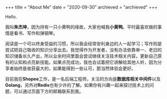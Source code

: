 +++
title = "About Me"
date = "2020-09-30"
archieved = "archieved"
+++

Hello.

我叫**朱杰坤**，因为持有一只小黄鸭的缘故，大家也喊我**小黄鸭**。平时最喜欢做的事情是看书、写作和弹钢琴。

阅读是一个可以终身受益的习惯，所以我会经常安利身边的人一起学习；写作则是尝试把自己吸收的知识分享出去。我觉得作为开发者，没有办法依靠单一、老旧的知识储备长久产出，所以业余时间里面会尝试继续关注技术相关内容，更新自己原有的认知和点亮新技能。如果点亮成功，我也会试着把它讲解给其他人听，因为分享者始终是收获最大的，如果能得到一些认可，那当然体验会更好。

目前我在**Shopee**工作，是一名后端工程师，关注的方向是**数据库相关中间件**以及**Golang**，另外对**Redis**也有少许的了解。如果你有兴趣一起来探讨技术上的问题，可以通过页面下方的邮箱联系到我。
